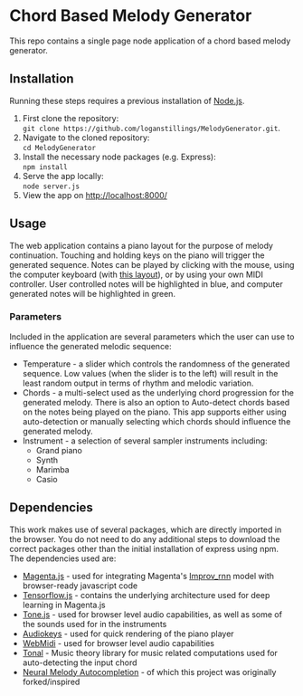 # Chord Based Melody Generator

This repo contains a single page node application of a chord based melody generator.

## Installation

Running these steps requires a previous installation of [Node.js](https://nodejs.org/en/download/).

1. First clone the repository:  
   `git clone https://github.com/loganstillings/MelodyGenerator.git`.
2. Navigate to the cloned repository:  
   `cd MelodyGenerator`
3. Install the necessary node packages (e.g. Express):  
   `npm install`
4. Serve the app locally:  
   `node server.js`
5. View the app on [http://localhost:8000/](http://localhost:8000/)

## Usage

The web application contains a piano layout for the purpose of melody continuation. Touching and holding keys on the piano will trigger the generated sequence. Notes can be played by clicking with the mouse, using the computer keyboard (with [this layout](https://camo.githubusercontent.com/29529110d639ed79a04752c036fe301fd15c961b/68747470733a2f2f7261772e6769746875622e636f6d2f6b796c65737465747a2f617564696f6b6579732f6d61737465722f696d616765732f617564696f6b6579732d6d617070696e672d726f7773322e6a7067)), or by using your own MIDI controller. User controlled notes will be highlighted in blue, and computer generated notes will be highlighted in green.

### Parameters

Included in the application are several parameters which the user can use to influence the generated melodic sequence:

- Temperature - a slider which controls the randomness of the generated sequence. Low values (when the slider is to the left) will result in the least random output in terms of rhythm and melodic variation.
- Chords - a multi-select used as the underlying chord progression for the generated melody. There is also an option to Auto-detect chords based on the notes being played on the piano. This app supports either using auto-detection or manually selecting which chords should influence the generated melody.
- Instrument - a selection of several sampler instruments including:
  - Grand piano
  - Synth
  - Marimba
  - Casio

## Dependencies

This work makes use of several packages, which are directly imported in the browser. You do not need to do any additional steps to download the correct packages other than the initial installation of express using npm.
The dependencies used are:

- [Magenta.js](https://goo.gl/magenta/js) - used for integrating Magenta's [Improv_rnn](https://github.com/magenta/magenta/tree/master/magenta/models/improv_rnn) model with browser-ready javascript code
- [Tensorflow.js](https://js.tensorflow.org/) - contains the underlying architecture used for deep learning in Magenta.js
- [Tone.js](https://tonejs.github.io/) - used for browser level audio capabilities, as well as some of the sounds used for in the instruments
- [Audiokeys](https://github.com/kylestetz/AudioKeys) - used for quick rendering of the piano player
- [WebMidi](https://github.com/djipco/webmidi) - used for browser level audio capabilities
- [Tonal](https://github.com/tonaljs/tonal) - Music theory library for music related computations used for auto-detecting the input chord
- [Neural Melody Autocompletion](https://codepen.io/teropa/pen/gvwwZL) - of which this project was originally forked/inspired
